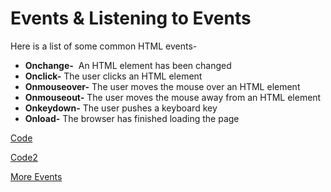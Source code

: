 # Events & Listening to Events

Here is a list of some common HTML events-

- **Onchange-**  An HTML element has been changed
- **Onclick-** The user clicks an HTML element
- **Onmouseover-**  The user moves the mouse over an HTML element
- **Onmouseout-** The user moves the mouse away from an HTML element
- **Onkeydown-** The user pushes a keyboard key
- **Onload-** The browser has finished loading the page

[Code](Hacking%2054cdd1878c1940c3a585abeff2f3dc81/Pwn%20Web%20628ccafad89a438097d411029e11be72/Web%20Development%20b79dc89ef8b14ff1951974c9abd8f931/JavaScript%2020e84adae71b41f9a0ceaf0c93ff310a/Events%20&%20Listening%20to%20Events%205bd6218c30e84bb484d8a91e3abc1b97/Code.md)

[Code2](Events%20&%20Listening%20to%20Events%205bd6218c30e84bb484d8a91e3abc1b97/Code2%20b47061dba8134e3a9dda88bd8b4e12fd.md)

[More Events](Events%20&%20Listening%20to%20Events%205bd6218c30e84bb484d8a91e3abc1b97/More%20Events%201dbce5e651dd4d86b00e6a6261cc20ac.md)